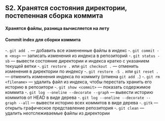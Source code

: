 ## S2. Хранятся состояния директории, постепенная сборка коммита
#### Хранятся файлы, разница вычисляется на лету
#### Commit index для сборки коммита
-. `git add .` — добавить все измененные файлы в индекс
-. `git commit -m <msg>` — записать изменения из индекса в репозиторий
-. `git status -sb` — вывести состояние директории и индекса кратко с указанием текущей ветки
-. `git restore .` или `git checkout .` — отменить изменения в директории по индексу
-. `git restore -S .` или `git reset .` — отменить изменения индекса по коммиту (отмена `git add .`)
-. `git rm <filename>` — удалить файл из индекса, чтобы перестать хранить его историю в репозитори
-. `git show <commit>` — показать содержимое коммита
-. `git log --oneline --decorate --graph` — вывести историю коммитов от HEAD в виде дерева
-. `git log --oneline --decorate --graph --all` — вывести историю всех коммитов в виде дерева
-. `gitk` — открыть графическое представление репозитория
-. `git clean` — удалить неотслеживаемые файлы из директории
